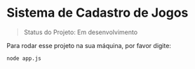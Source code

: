 # Sistema de Cadastro de Jogos

> Status do Projeto: Em desenvolvimento

Para rodar esse projeto na sua máquina, por favor digite:

```
node app.js
```
